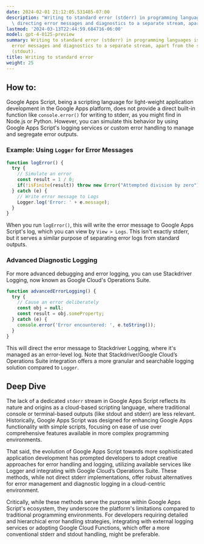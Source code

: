 ```yaml
---
date: 2024-02-01 21:12:05.531485-07:00
description: "Writing to standard error (stderr) in programming languages is about\
  \ directing error messages and diagnostics to a separate stream, apart from the\u2026"
lastmod: '2024-03-13T22:44:59.684716-06:00'
model: gpt-4-0125-preview
summary: Writing to standard error (stderr) in programming languages is about directing
  error messages and diagnostics to a separate stream, apart from the standard output
  (stdout).
title: Writing to standard error
weight: 25
---
```


## How to:
Google Apps Script, being a scripting language for light-weight application development in the Google Apps platform, does not provide a direct built-in function like `console.error()` for writing to stderr, as you might find in Node.js or Python. However, you can simulate this behavior by using Google Apps Script's logging services or custom error handling to manage and segregate error outputs.

### Example: Using `Logger` for Error Messages
```javascript
function logError() {
  try {
    // Simulate an error
    const result = 1 / 0;
    if(!isFinite(result)) throw new Error("Attempted division by zero");
  } catch (e) {
    // Write error message to Logs
    Logger.log('Error: ' + e.message);
  }
}
```

When you run `logError()`, this will write the error message to Google Apps Script's log, which you can view by `View > Logs`. This isn't exactly stderr, but it serves a similar purpose of separating error logs from standard outputs.

### Advanced Diagnostic Logging
For more advanced debugging and error logging, you can use Stackdriver Logging, now known as Google Cloud's Operations Suite.

```javascript
function advancedErrorLogging() {
  try {
    // Cause an error deliberately
    const obj = null;
    const result = obj.someProperty;
  } catch (e) {
    console.error('Error encountered: ', e.toString());
  }
}
```

This will direct the error message to Stackdriver Logging, where it's managed as an error-level log. Note that Stackdriver/Google Cloud’s Operations Suite integration offers a more granular and searchable logging solution compared to `Logger`.

## Deep Dive
The lack of a dedicated `stderr` stream in Google Apps Script reflects its nature and origins as a cloud-based scripting language, where traditional console or terminal-based outputs (like stdout and stderr) are less relevant. Historically, Google Apps Script was designed for enhancing Google Apps functionality with simple scripts, focusing on ease of use over comprehensive features available in more complex programming environments.

That said, the evolution of Google Apps Script towards more sophisticated application development has prompted developers to adopt creative approaches for error handling and logging, utilizing available services like Logger and integrating with Google Cloud’s Operations Suite. These methods, while not direct stderr implementations, offer robust alternatives for error management and diagnostic logging in a cloud-centric environment.

Critically, while these methods serve the purpose within Google Apps Script's ecosystem, they underscore the platform's limitations compared to traditional programming environments. For developers requiring detailed and hierarchical error handling strategies, integrating with external logging services or adopting Google Cloud Functions, which offer a more conventional stderr and stdout handling, might be preferable.

